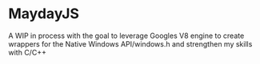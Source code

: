 # MaydayJS
 A WIP in process with the goal to leverage Googles V8 engine to create wrappers for the Native Windows API/windows.h and strengthen my skills with C/C++
